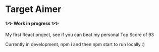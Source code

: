 # Target Aimer

#### ✨✨ Work in progress ✨✨ 

My first React project, see if you can beat my personal Top Score of 93

Currently in development, npm i and then npm start to run locally :)
